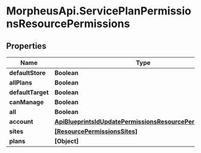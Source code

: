 # MorpheusApi.ServicePlanPermissionsResourcePermissions

## Properties

Name | Type | Description | Notes
------------ | ------------- | ------------- | -------------
**defaultStore** | **Boolean** |  | [optional] 
**allPlans** | **Boolean** |  | [optional] 
**defaultTarget** | **Boolean** |  | [optional] 
**canManage** | **Boolean** |  | [optional] 
**all** | **Boolean** |  | [optional] 
**account** | [**ApiBlueprintsIdUpdatePermissionsResourcePermissionSites**](ApiBlueprintsIdUpdatePermissionsResourcePermissionSites.md) |  | [optional] 
**sites** | [**[ResourcePermissionsSites]**](ResourcePermissionsSites.md) |  | [optional] 
**plans** | **[Object]** |  | [optional] 


